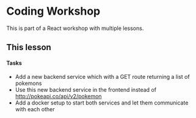 # Coding Workshop

This is part of a React workshop with multiple lessons.

## This lesson

#### Tasks

- Add a new backend service which with a GET route returning a list of pokemons
- Use this new backend service in the frontend instead of http://pokeapi.co/api/v2/pokemon
- Add a docker setup to start both services and let them communicate with each other

